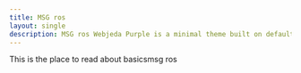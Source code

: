 ```yaml
---
title: MSG ros
layout: single
description: MSG ros Webjeda Purple is a minimal theme built on default jekyll theme. It is very light highly customizable. Suitable for minimal blogs.
---
```



This is the place to read about basicsmsg ros
 
